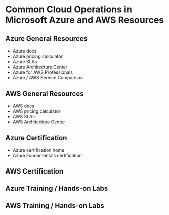 # Common Cloud Operations in Microsoft Azure and AWS Resources

## Azure General Resources

* Azure docs
* Azure pricing calculator
* Azure SLAs
* Azure Architecture Center
* Azure for AWS Professionals
* Azure / AWS Service Comparison

## AWS General Resources

* AWS docs
* AWS pricing calculator
* AWS SLAs
* AWS Architecture Center

## Azure Certification

* Azure certification home
* Azure Fundamentals certification

## AWS Certification


## Azure Training / Hands-on Labs


## AWS Training / Hands-on Labs


##
